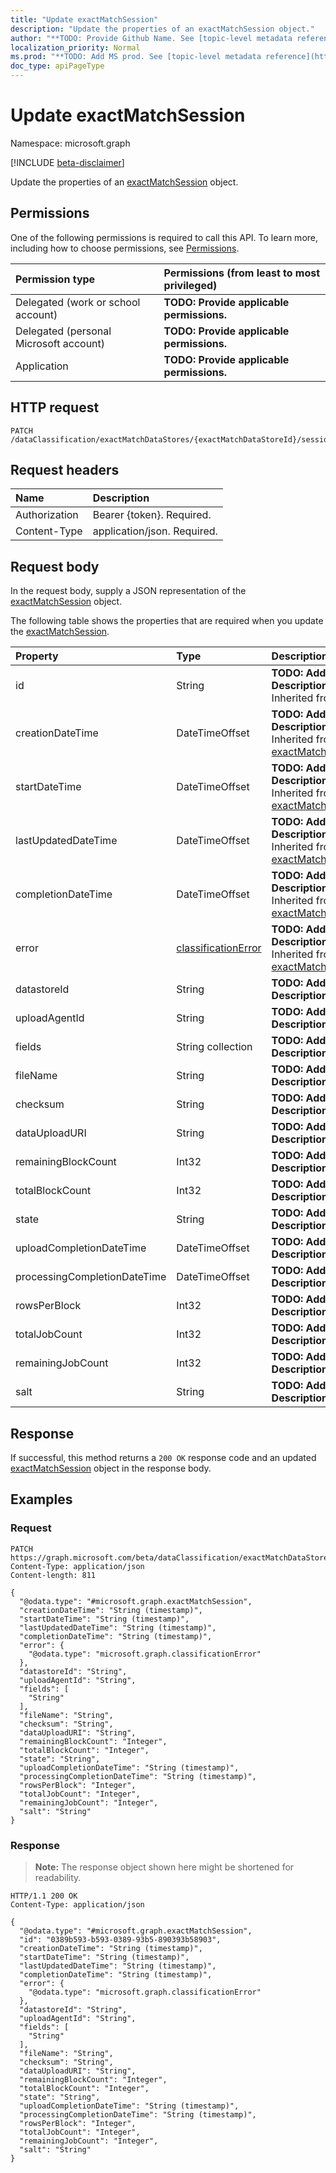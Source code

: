 ```yaml
---
title: "Update exactMatchSession"
description: "Update the properties of an exactMatchSession object."
author: "**TODO: Provide Github Name. See [topic-level metadata reference](https://msgo.azurewebsites.net/add/document/guidelines/metadata.html#topic-level-metadata)**"
localization_priority: Normal
ms.prod: "**TODO: Add MS prod. See [topic-level metadata reference](https://msgo.azurewebsites.net/add/document/guidelines/metadata.html#topic-level-metadata)**"
doc_type: apiPageType
---
```


# Update exactMatchSession
Namespace: microsoft.graph

[!INCLUDE [beta-disclaimer](../../includes/beta-disclaimer.md)]

Update the properties of an [exactMatchSession](../resources/exactmatchsession.md) object.

## Permissions
One of the following permissions is required to call this API. To learn more, including how to choose permissions, see [Permissions](/graph/permissions-reference).

|Permission type|Permissions (from least to most privileged)|
|:---|:---|
|Delegated (work or school account)|**TODO: Provide applicable permissions.**|
|Delegated (personal Microsoft account)|**TODO: Provide applicable permissions.**|
|Application|**TODO: Provide applicable permissions.**|

## HTTP request

<!-- {
  "blockType": "ignored"
}
-->
``` http
PATCH /dataClassification/exactMatchDataStores/{exactMatchDataStoreId}/sessions/{exactMatchSessionId}
```

## Request headers
|Name|Description|
|:---|:---|
|Authorization|Bearer {token}. Required.|
|Content-Type|application/json. Required.|

## Request body
In the request body, supply a JSON representation of the [exactMatchSession](../resources/exactmatchsession.md) object.

The following table shows the properties that are required when you update the [exactMatchSession](../resources/exactmatchsession.md).

|Property|Type|Description|
|:---|:---|:---|
|id|String|**TODO: Add Description** Inherited from [entity](../resources/entity.md)|
|creationDateTime|DateTimeOffset|**TODO: Add Description** Inherited from [exactMatchJobBase](../resources/exactmatchjobbase.md)|
|startDateTime|DateTimeOffset|**TODO: Add Description** Inherited from [exactMatchJobBase](../resources/exactmatchjobbase.md)|
|lastUpdatedDateTime|DateTimeOffset|**TODO: Add Description** Inherited from [exactMatchJobBase](../resources/exactmatchjobbase.md)|
|completionDateTime|DateTimeOffset|**TODO: Add Description** Inherited from [exactMatchJobBase](../resources/exactmatchjobbase.md)|
|error|[classificationError](../resources/classificationerror.md)|**TODO: Add Description** Inherited from [exactMatchJobBase](../resources/exactmatchjobbase.md)|
|datastoreId|String|**TODO: Add Description**|
|uploadAgentId|String|**TODO: Add Description**|
|fields|String collection|**TODO: Add Description**|
|fileName|String|**TODO: Add Description**|
|checksum|String|**TODO: Add Description**|
|dataUploadURI|String|**TODO: Add Description**|
|remainingBlockCount|Int32|**TODO: Add Description**|
|totalBlockCount|Int32|**TODO: Add Description**|
|state|String|**TODO: Add Description**|
|uploadCompletionDateTime|DateTimeOffset|**TODO: Add Description**|
|processingCompletionDateTime|DateTimeOffset|**TODO: Add Description**|
|rowsPerBlock|Int32|**TODO: Add Description**|
|totalJobCount|Int32|**TODO: Add Description**|
|remainingJobCount|Int32|**TODO: Add Description**|
|salt|String|**TODO: Add Description**|



## Response

If successful, this method returns a `200 OK` response code and an updated [exactMatchSession](../resources/exactmatchsession.md) object in the response body.

## Examples

### Request
<!-- {
  "blockType": "request",
  "name": "update_exactmatchsession"
}
-->
``` http
PATCH https://graph.microsoft.com/beta/dataClassification/exactMatchDataStores/{exactMatchDataStoreId}/sessions/{exactMatchSessionId}
Content-Type: application/json
Content-length: 811

{
  "@odata.type": "#microsoft.graph.exactMatchSession",
  "creationDateTime": "String (timestamp)",
  "startDateTime": "String (timestamp)",
  "lastUpdatedDateTime": "String (timestamp)",
  "completionDateTime": "String (timestamp)",
  "error": {
    "@odata.type": "microsoft.graph.classificationError"
  },
  "datastoreId": "String",
  "uploadAgentId": "String",
  "fields": [
    "String"
  ],
  "fileName": "String",
  "checksum": "String",
  "dataUploadURI": "String",
  "remainingBlockCount": "Integer",
  "totalBlockCount": "Integer",
  "state": "String",
  "uploadCompletionDateTime": "String (timestamp)",
  "processingCompletionDateTime": "String (timestamp)",
  "rowsPerBlock": "Integer",
  "totalJobCount": "Integer",
  "remainingJobCount": "Integer",
  "salt": "String"
}
```


### Response
>**Note:** The response object shown here might be shortened for readability.
<!-- {
  "blockType": "response",
  "truncated": true
}
-->
``` http
HTTP/1.1 200 OK
Content-Type: application/json

{
  "@odata.type": "#microsoft.graph.exactMatchSession",
  "id": "0389b593-b593-0389-93b5-890393b58903",
  "creationDateTime": "String (timestamp)",
  "startDateTime": "String (timestamp)",
  "lastUpdatedDateTime": "String (timestamp)",
  "completionDateTime": "String (timestamp)",
  "error": {
    "@odata.type": "microsoft.graph.classificationError"
  },
  "datastoreId": "String",
  "uploadAgentId": "String",
  "fields": [
    "String"
  ],
  "fileName": "String",
  "checksum": "String",
  "dataUploadURI": "String",
  "remainingBlockCount": "Integer",
  "totalBlockCount": "Integer",
  "state": "String",
  "uploadCompletionDateTime": "String (timestamp)",
  "processingCompletionDateTime": "String (timestamp)",
  "rowsPerBlock": "Integer",
  "totalJobCount": "Integer",
  "remainingJobCount": "Integer",
  "salt": "String"
}
```

